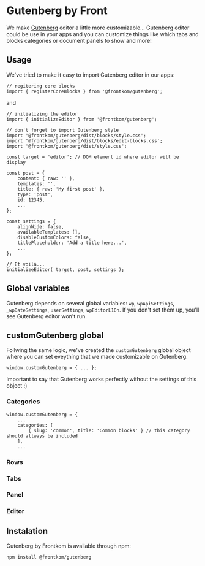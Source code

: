 # Gutenberg by Front

We make [Gutenberg](https://github.com/front/gutenberg) editor a little more customizable... Gutenberg editor could be use in your apps and you can customize things like which tabs and blocks categories or document panels to show and more! 

## Usage

We've tried to make it easy to import Gutenberg editor in our apps:
```
// regitering core blocks
import { registerCoreBlocks } from '@frontkom/gutenberg';
```

and 

```
// initializing the editor
import { initializeEditor } from '@frontkom/gutenberg';

// don't forget to import Gutenberg style
import '@frontkom/gutenberg/dist/blocks/style.css';
import '@frontkom/gutenberg/dist/blocks/edit-blocks.css';
import '@frontkom/gutenberg/dist/style.css';

const target = 'editor'; // DOM element id where editor will be display

const post = { 
	content: { raw: '' },
	templates: '',
	title: { raw: 'My first post' },
	type: 'post',
	id: 12345,
	...
};

const settings = { 
	alignWide: false,
	availableTemplates: [],
	disableCustomColors: false,
	titlePlaceholder: 'Add a title here...',
	...
};

// Et voilá...
initializeEditor( target, post, settings );
```


## Global variables 

Gutenberg depends on several global variables: `wp`, `wpApiSettings`, `_wpDateSettings`, `userSettings`, `wpEditorL10n`. If you don't set them up, you'll see Gutenberg editor won't run.

## customGutenberg global

Follwing the same logic, we've created the `customGutenberg` global object where you can set eveything that we made customizable on Gutenberg.

```
window.customGutenberg = { ... };
```

Important to say that Gutenberg works perfectly without the settings of this object :)

### Categories
```
window.customGutenberg = {
	...
	categories: [ 
		{ slug: 'common', title: 'Common blocks' } // this category should allways be included
	],
	...
```

### Rows

### Tabs

### Panel

### Editor

## Instalation

Gutenberg by Frontkom is available through npm:

```sh
npm install @frontkom/gutenberg
```

